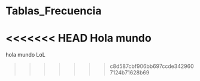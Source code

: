# Tablas_Frecuencia
<<<<<<< HEAD
Hola mundo
=======

hola mundo LoL
>>>>>>> c8d587cbf906bb697ccde3429607124b71628b69
